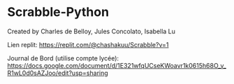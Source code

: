# Scrabble-Python

Created by Charles de Belloy, Jules Concolato, Isabella Lu

Lien replit: https://replit.com/@chashakuu/Scrabble?v=1

Journal de Bord (utilise compte lycée): https://docs.google.com/document/d/1E321wfqUCseKWoavr1k0615h68O_v_R1wL0d0sAZJoo/edit?usp=sharing
